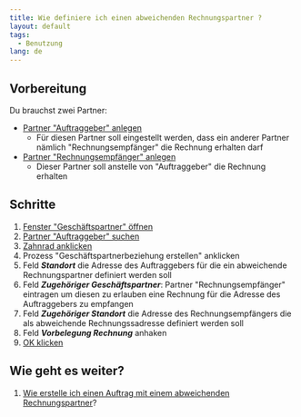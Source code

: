 ```yaml
---
title: Wie definiere ich einen abweichenden Rechnungspartner ?
layout: default
tags:
  - Benutzung
lang: de
---
```

## Vorbereitung

Du brauchst zwei Partner:

* [Partner "Auftraggeber" anlegen](Wie_lege_ich_einen_neuen_Partner_an)
  * Für diesen Partner soll eingestellt werden, dass ein anderer Partner nämlich "Rechnungsempfänger" die Rechnung erhalten darf
* [Partner "Rechnungsempfänger" anlegen](Wie_lege_ich_einen_neuen_Partner_an)
  * Dieser Partner soll anstelle von "Auftraggeber" die Rechnung erhalten
  

## Schritte
1. [Fenster "Geschäftspartner" öffnen](Wie_finde_und_öffne_ich_ein_Fenster)
1. [Partner "Auftraggeber" suchen](Wie_suche_ich_in_einem_Fenster) 
1. [Zahnrad anklicken](Wie_starte_ich_Zahnrad_Prozesse)
1. Prozess "Geschäftspartnerbeziehung erstellen" anklicken
1. Feld ***Standort*** die Adresse des Auftraggebers für die ein abweichende Rechnungspartner definiert werden soll
1. Feld ***Zugehöriger Geschäftspartner***: Partner "Rechnungsempfänger" eintragen um diesen zu erlauben eine Rechnung für die Adresse des Auftraggebers zu empfangen
1. Feld ***Zugehöriger Standort*** die Adresse des Rechnungsempfängers die als abweichende Rechnungssadresse definiert werden soll
1. Feld ***Vorbelegung Rechnung*** anhaken
1. [OK klicken](Wie_bestaetige_ich_eine_Aktion)

## Wie geht es weiter?
1. [Wie erstelle ich einen Auftrag mit einem abweichenden Rechnungspartner](Wie_erstelle_ich_einen_Auftrag_mit_einem_abweichenden_Rechnungspartner)?
